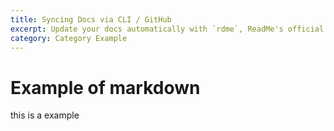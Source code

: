 ```yaml
---
title: Syncing Docs via CLI / GitHub
excerpt: Update your docs automatically with `rdme`, ReadMe's official CLI and GitHub Action!
category: Category Example
---
```



# Example of markdown

this is a example